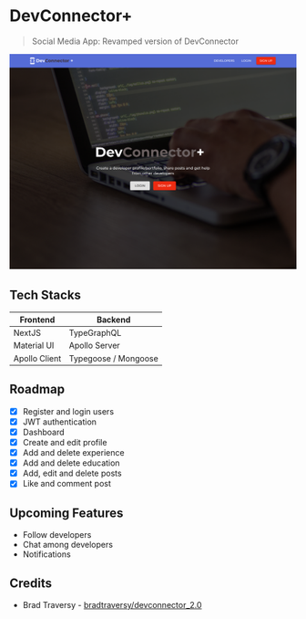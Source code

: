 # DevConnector+

> Social Media App: Revamped version of DevConnector

![Landing Page Screenshot - iPad](/dev_connector.png)

## Tech Stacks

| Frontend      | Backend              |
| ------------- | -------------------- |
| NextJS        | TypeGraphQL          |
| Material UI   | Apollo Server        |
| Apollo Client | Typegoose / Mongoose |

## Roadmap

- [x] Register and login users
- [x] JWT authentication
- [x] Dashboard
- [x] Create and edit profile
- [x] Add and delete experience
- [x] Add and delete education
- [x] Add, edit and delete posts
- [x] Like and comment post

## Upcoming Features

- Follow developers
- Chat among developers
- Notifications

## Credits

- Brad Traversy - [bradtraversy/devconnector_2.0](https://github.com/bradtraversy/devconnector_2.0)
